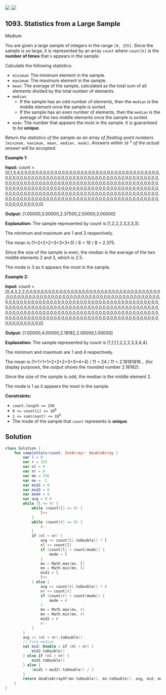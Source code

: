 [![](https://img.shields.io/github/stars/javadev/LeetCode-in-Kotlin?label=Stars&style=flat-square)](https://github.com/javadev/LeetCode-in-Kotlin)
[![](https://img.shields.io/github/forks/javadev/LeetCode-in-Kotlin?label=Fork%20me%20on%20GitHub%20&style=flat-square)](https://github.com/javadev/LeetCode-in-Kotlin/fork)

## 1093\. Statistics from a Large Sample

Medium

You are given a large sample of integers in the range `[0, 255]`. Since the sample is so large, it is represented by an array `count` where `count[k]` is the **number of times** that `k` appears in the sample.

Calculate the following statistics:

*   `minimum`: The minimum element in the sample.
*   `maximum`: The maximum element in the sample.
*   `mean`: The average of the sample, calculated as the total sum of all elements divided by the total number of elements.
*   `median`:
    *   If the sample has an odd number of elements, then the `median` is the middle element once the sample is sorted.
    *   If the sample has an even number of elements, then the `median` is the average of the two middle elements once the sample is sorted.
*   `mode`: The number that appears the most in the sample. It is guaranteed to be **unique**.

Return _the statistics of the sample as an array of floating-point numbers_ `[minimum, maximum, mean, median, mode]`_. Answers within_ <code>10<sup>-5</sup></code> _of the actual answer will be accepted._

**Example 1:**

**Input:** count = [0,1,3,4,0,0,0,0,0,0,0,0,0,0,0,0,0,0,0,0,0,0,0,0,0,0,0,0,0,0,0,0,0,0,0,0,0,0,0,0,0,0,0,0,0,0,0,0,0,0,0,0,0,0,0,0,0,0,0,0,0,0,0,0,0,0,0,0,0,0,0,0,0,0,0,0,0,0,0,0,0,0,0,0,0,0,0,0,0,0,0,0,0,0,0,0,0,0,0,0,0,0,0,0,0,0,0,0,0,0,0,0,0,0,0,0,0,0,0,0,0,0,0,0,0,0,0,0,0,0,0,0,0,0,0,0,0,0,0,0,0,0,0,0,0,0,0,0,0,0,0,0,0,0,0,0,0,0,0,0,0,0,0,0,0,0,0,0,0,0,0,0,0,0,0,0,0,0,0,0,0,0,0,0,0,0,0,0,0,0,0,0,0,0,0,0,0,0,0,0,0,0,0,0,0,0,0,0,0,0,0,0,0,0,0,0,0,0,0,0,0,0,0,0,0,0,0,0,0,0,0,0,0,0,0,0,0,0,0,0,0,0,0,0,0,0,0,0,0,0,0,0,0,0,0,0]

**Output:** [1.00000,3.00000,2.37500,2.50000,3.00000]

**Explanation:** The sample represented by count is [1,2,2,2,3,3,3,3].

The minimum and maximum are 1 and 3 respectively.

The mean is (1+2+2+2+3+3+3+3) / 8 = 19 / 8 = 2.375.

Since the size of the sample is even, the median is the average of the two middle elements 2 and 3, which is 2.5.

The mode is 3 as it appears the most in the sample.

**Example 2:**

**Input:** count = [0,4,3,2,2,0,0,0,0,0,0,0,0,0,0,0,0,0,0,0,0,0,0,0,0,0,0,0,0,0,0,0,0,0,0,0,0,0,0,0,0,0,0,0,0,0,0,0,0,0,0,0,0,0,0,0,0,0,0,0,0,0,0,0,0,0,0,0,0,0,0,0,0,0,0,0,0,0,0,0,0,0,0,0,0,0,0,0,0,0,0,0,0,0,0,0,0,0,0,0,0,0,0,0,0,0,0,0,0,0,0,0,0,0,0,0,0,0,0,0,0,0,0,0,0,0,0,0,0,0,0,0,0,0,0,0,0,0,0,0,0,0,0,0,0,0,0,0,0,0,0,0,0,0,0,0,0,0,0,0,0,0,0,0,0,0,0,0,0,0,0,0,0,0,0,0,0,0,0,0,0,0,0,0,0,0,0,0,0,0,0,0,0,0,0,0,0,0,0,0,0,0,0,0,0,0,0,0,0,0,0,0,0,0,0,0,0,0,0,0,0,0,0,0,0,0,0,0,0,0,0,0,0,0,0,0,0,0,0,0,0,0,0,0,0,0,0,0,0,0,0,0,0,0,0,0]

**Output:** [1.00000,4.00000,2.18182,2.00000,1.00000]

**Explanation:** The sample represented by count is [1,1,1,1,2,2,2,3,3,4,4].

The minimum and maximum are 1 and 4 respectively.

The mean is (1+1+1+1+2+2+2+3+3+4+4) / 11 = 24 / 11 = 2.18181818... (for display purposes, the output shows the rounded number 2.18182).

Since the size of the sample is odd, the median is the middle element 2.

The mode is 1 as it appears the most in the sample.

**Constraints:**

*   `count.length == 256`
*   <code>0 <= count[i] <= 10<sup>9</sup></code>
*   <code>1 <= sum(count) <= 10<sup>9</sup></code>
*   The mode of the sample that `count` represents is **unique**.

## Solution

```kotlin
class Solution {
    fun sampleStats(count: IntArray): DoubleArray {
        var l = 0
        var r = 255
        var nl = 0
        var nr = 0
        var mn = 256
        var mx = -1
        var mid1 = 0
        var mid2 = 0
        var mode = 0
        var avg = 0.0
        while (l <= r) {
            while (count[l] == 0) {
                l++
            }
            while (count[r] == 0) {
                r--
            }
            if (nl < nr) {
                avg += count[l].toDouble() * l
                nl += count[l]
                if (count[l] > count[mode]) {
                    mode = l
                }
                mx = Math.max(mx, l)
                mn = Math.min(mn, l)
                mid1 = l
                l++
            } else {
                avg += count[r].toDouble() * r
                nr += count[r]
                if (count[r] > count[mode]) {
                    mode = r
                }
                mx = Math.max(mx, r)
                mn = Math.min(mn, r)
                mid2 = r
                r--
            }
        }
        avg /= (nl + nr).toDouble()
        // Find median
        val mid: Double = if (nl < nr) {
            mid2.toDouble()
        } else if (nl > nr) {
            mid1.toDouble()
        } else {
            (mid1 + mid2).toDouble() / 2
        }
        return doubleArrayOf(mn.toDouble(), mx.toDouble(), avg, mid, mode.toDouble())
    }
}
```